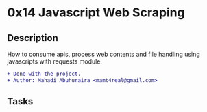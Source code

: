 # 0x14 Javascript Web Scraping

## Description
How to consume apis, process web contents and file handling using javascripts
with requests module.

```diff
+ Done with the project.
+ Author: Mahadi Abuhuraira <mamt4real@gmail.com>
```

## Tasks
